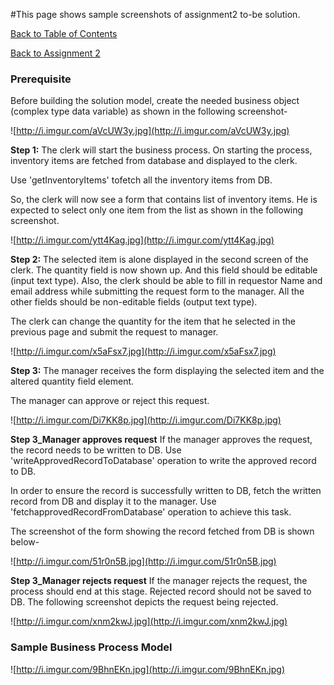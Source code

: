 #This page shows sample screenshots of assignment2 to-be solution.

[Back to Table of Contents](TableOfContents.md)

[Back to Assignment 2](assignment2.md)


### Prerequisite ###
Before building the solution model, create the needed business object (complex type data variable) as shown in the following screenshot-

![http://i.imgur.com/aVcUW3y.jpg](http://i.imgur.com/aVcUW3y.jpg)


**Step 1:**
The clerk will start the business process. On starting the process, inventory items are fetched from database and displayed to the clerk.

Use 'getInventoryItems' tofetch all the inventory items from DB.

So, the clerk will now see a form that contains list of inventory items. He is expected to select only one item from the list as shown in the following screenshot.

![http://i.imgur.com/ytt4Kag.jpg](http://i.imgur.com/ytt4Kag.jpg)

**Step 2:**
The selected item is alone displayed in the second screen of the clerk. The quantity field is now shown up. And this field should be editable (input text type). Also, the clerk should be able to fill in requestor Name and email address while submitting the request form to the manager. All the other fields should be non-editable fields (output text type).

The clerk can change the quantity for the item that he selected in the previous page and submit the request to manager.

![http://i.imgur.com/x5aFsx7.jpg](http://i.imgur.com/x5aFsx7.jpg)

**Step 3:**
The manager receives the form displaying the selected item and the altered quantity field element.

The manager can approve or reject this request.

![http://i.imgur.com/Di7KK8p.jpg](http://i.imgur.com/Di7KK8p.jpg)

**Step 3\_Manager approves request**
If the manager approves the request, the record needs to be written to DB.
Use 'writeApprovedRecordToDatabase' operation to write the approved record to DB.

In order to ensure the record is successfully written to DB, fetch the written record from DB and display it to the manager.
Use 'fetchapprovedRecordFromDatabase' operation to achieve this task.

The screenshot of the form showing the record fetched from DB is shown below-

![http://i.imgur.com/51r0n5B.jpg](http://i.imgur.com/51r0n5B.jpg)

**Step 3\_Manager rejects request**
If the manager rejects the request, the process should end at this stage.
Rejected record should not be saved to DB.
The following screenshot depicts the request being rejected.

![http://i.imgur.com/xnm2kwJ.jpg](http://i.imgur.com/xnm2kwJ.jpg)

### Sample Business Process Model ###

![http://i.imgur.com/9BhnEKn.jpg](http://i.imgur.com/9BhnEKn.jpg)